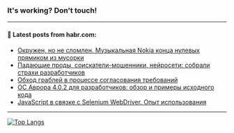 ### It's working? Don't touch!

---
<!--
#### 🛠️ Technical stack:

![C++](https://img.shields.io/badge/C++-informational?logo=c%2B%2B&style=flat&logoColor=white&color=9C033A)
![Java](https://img.shields.io/badge/Java-informational?logo=java&style=flat&logoColor=white&color=007396)
![Kotlin](https://img.shields.io/badge/Kotlin-informational?logo=Kotlin&style=flat&logoColor=white&color=0095D5)
![JS](https://img.shields.io/badge/JS-informational?logo=javaScript&style=flat&logoColor=black&color=F7Df1E) <br>
![HTML5](https://img.shields.io/badge/HTML5-informational?logo=html5&style=flat&logoColor=white&color=E34F26)
![CSS3](https://img.shields.io/badge/CSS3-informational?logo=css3&style=flat&logoColor=white&color=157286)
![Sass](https://img.shields.io/badge/Saas-informational?logo=sass&style=flat&logoColor=white&color=hotpink)
![PHP](https://img.shields.io/badge/PHP-informational?logo=php&style=flat&logoColor=white&color=777BB4) <br>
![WebPAck](https://img.shields.io/badge/WebPack-informational?logo=webPack&style=flat&logoColor=white&color=FF6F00)
![Bootstrap](https://img.shields.io/badge/Bootstrap-informational?logo=Bootstrap&style=flat&logoColor=white&color=7952B3)
![MySQL](https://img.shields.io/badge/MySQL-informational?logo=MySQL&style=flat&logoColor=white&color=00f) <br>
![NodeJS](https://img.shields.io/badge/NodeJS-informational?logo=node.js&style=flat&logoColor=white&color=43853D)
![Spring](https://img.shields.io/badge/Spring-informational?logo=Spring&style=flat&logoColor=white&color=0A9EDC)
![Angular](https://img.shields.io/badge/Vue-informational?logo=vue.js&style=flat&logoColor=white&color=red)
![Git](https://img.shields.io/badge/Git-informational?logo=git&style=flat&logoColor=white&color=darkorange)

___
-->

#### 💬 Latest posts from habr.com:

<!-- BLOG-POST-LIST:START -->
- [Окружен, но не сломлен. Музыкальная Nokia конца нулевых прямиком из мусорки](https://habr.com/ru/post/696626/?utm_source=habrahabr&utm_medium=rss&utm_campaign=696626)
- [Падающие проды, соискатели-мошенники, нейросети: собрали страхи разработчиков](https://habr.com/ru/post/696604/?utm_source=habrahabr&utm_medium=rss&utm_campaign=696604)
- [Обход граблей в процессе согласования требований](https://habr.com/ru/post/696462/?utm_source=habrahabr&utm_medium=rss&utm_campaign=696462)
- [ОС Аврора 4.0.2 для разработчиков: обзор и примеры исходного кода](https://habr.com/ru/post/696574/?utm_source=habrahabr&utm_medium=rss&utm_campaign=696574)
- [JavaScript в связке с Selenium WebDriver. Опыт использования](https://habr.com/ru/post/696446/?utm_source=habrahabr&utm_medium=rss&utm_campaign=696446)
<!-- BLOG-POST-LIST:END -->

---

[![Top Langs](https://github-readme-stats.vercel.app/api/top-langs/?username=zloylis&layout=compact&hide_border=true&theme=dracula)](https://github.com/zloylis)
